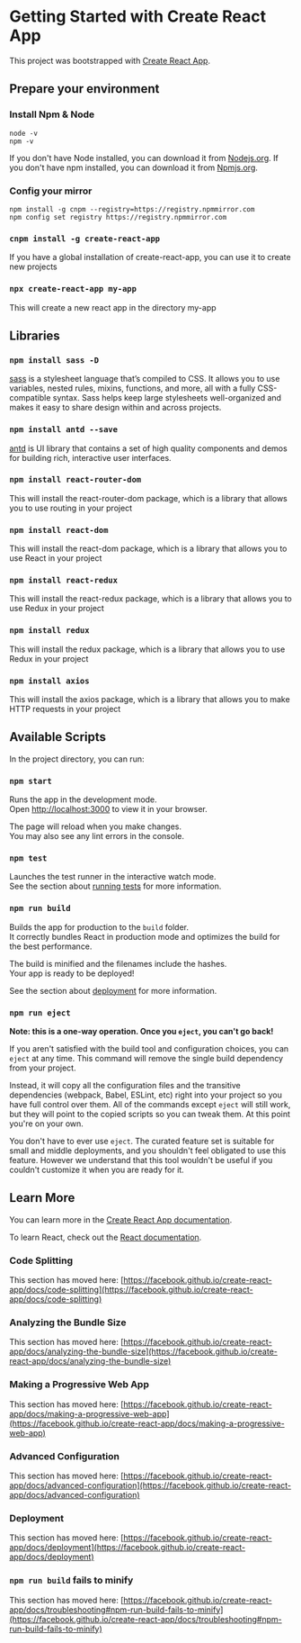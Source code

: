 # Getting Started with Create React App

This project was bootstrapped with [Create React App](https://github.com/facebook/create-react-app).

## Prepare your environment

### Install Npm & Node

``` shell
node -v
npm -v
```

If you don't have Node installed, you can download it from [Nodejs.org](https://nodejs.org/en/).
If you don't have npm installed, you can download it from [Npmjs.org](https://www.npmjs.com/get-npm).

### Config your mirror

``` shell
npm install -g cnpm --registry=https://registry.npmmirror.com
npm config set registry https://registry.npmmirror.com
```

### `cnpm install -g create-react-app`

If you have a global installation of create-react-app, you can use it to create new projects


### `npx create-react-app my-app`

This will create a new react app in the directory my-app

## Libraries

### `npm install sass -D`

[sass](https://www.sass.hk/docs/) is a stylesheet language that’s compiled to CSS. It allows you to use variables, nested rules, mixins, functions, and more, all with a fully CSS-compatible syntax. Sass helps keep large stylesheets well-organized and makes it easy to share design within and across projects.

### `npm install antd --save`

[antd](https://ant-design.antgroup.com/docs/react/getting-started-cn) is UI library that contains a set of high quality components and demos for building rich, interactive user interfaces.

### `npm install react-router-dom`

This will install the react-router-dom package, which is a library that allows you to use routing in your project

### `npm install react-dom`

This will install the react-dom package, which is a library that allows you to use React in your project

### `npm install react-redux`

This will install the react-redux package, which is a library that allows you to use Redux in your project

### `npm install redux`

This will install the redux package, which is a library that allows you to use Redux in your project

### `npm install axios`

This will install the axios package, which is a library that allows you to make HTTP requests in your project

## Available Scripts

In the project directory, you can run:

### `npm start`

Runs the app in the development mode.\
Open [http://localhost:3000](http://localhost:3000) to view it in your browser.

The page will reload when you make changes.\
You may also see any lint errors in the console.

### `npm test`

Launches the test runner in the interactive watch mode.\
See the section about [running tests](https://facebook.github.io/create-react-app/docs/running-tests) for more information.

### `npm run build`

Builds the app for production to the `build` folder.\
It correctly bundles React in production mode and optimizes the build for the best performance.

The build is minified and the filenames include the hashes.\
Your app is ready to be deployed!

See the section about [deployment](https://facebook.github.io/create-react-app/docs/deployment) for more information.

### `npm run eject`

**Note: this is a one-way operation. Once you `eject`, you can't go back!**

If you aren't satisfied with the build tool and configuration choices, you can `eject` at any time. This command will remove the single build dependency from your project.

Instead, it will copy all the configuration files and the transitive dependencies (webpack, Babel, ESLint, etc) right into your project so you have full control over them. All of the commands except `eject` will still work, but they will point to the copied scripts so you can tweak them. At this point you're on your own.

You don't have to ever use `eject`. The curated feature set is suitable for small and middle deployments, and you shouldn't feel obligated to use this feature. However we understand that this tool wouldn't be useful if you couldn't customize it when you are ready for it.

## Learn More

You can learn more in the [Create React App documentation](https://facebook.github.io/create-react-app/docs/getting-started).

To learn React, check out the [React documentation](https://reactjs.org/).

### Code Splitting

This section has moved here: [https://facebook.github.io/create-react-app/docs/code-splitting](https://facebook.github.io/create-react-app/docs/code-splitting)

### Analyzing the Bundle Size

This section has moved here: [https://facebook.github.io/create-react-app/docs/analyzing-the-bundle-size](https://facebook.github.io/create-react-app/docs/analyzing-the-bundle-size)

### Making a Progressive Web App

This section has moved here: [https://facebook.github.io/create-react-app/docs/making-a-progressive-web-app](https://facebook.github.io/create-react-app/docs/making-a-progressive-web-app)

### Advanced Configuration

This section has moved here: [https://facebook.github.io/create-react-app/docs/advanced-configuration](https://facebook.github.io/create-react-app/docs/advanced-configuration)

### Deployment

This section has moved here: [https://facebook.github.io/create-react-app/docs/deployment](https://facebook.github.io/create-react-app/docs/deployment)

### `npm run build` fails to minify

This section has moved here: [https://facebook.github.io/create-react-app/docs/troubleshooting#npm-run-build-fails-to-minify](https://facebook.github.io/create-react-app/docs/troubleshooting#npm-run-build-fails-to-minify)
